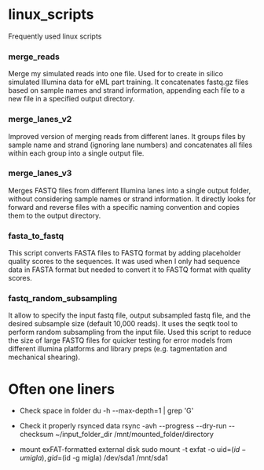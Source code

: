 # linux_scripts
Frequently used linux scripts

### merge_reads 

Merge my simulated reads into one file. Used for to create in silico simulated Illumina data for eML part training. It concatenates fastq.gz files based on sample names and strand information, appending each file to a new file in a specified output directory.


### merge_lanes_v2

Improved version of merging reads from different lanes. It groups files by sample name and strand (ignoring lane numbers) and concatenates all files within each group into a single output file. 

### merge_lanes_v3

Merges FASTQ files from different Illumina lanes into a single output folder, without considering sample names or strand information. It directly looks for forward and reverse files with a specific naming convention and copies them to the output directory.

### fasta_to_fastq

This script converts FASTA files to FASTQ format by adding placeholder quality scores to the sequences. It was  used when I only had sequence data in FASTA format but needed to convert it to FASTQ format with quality scores. 


### fastq_random_subsampling


It allow to specify the input fastq file, output subsampled fastq file, and the desired subsample size (default 10,000 reads). It uses the seqtk tool to perform random subsampling from the input file. Used this script to reduce the size of large FASTQ files for quicker testing for error models from different illumina platforms and library preps (e.g. tagmentation and mechanical shearing).


# Often one liners

- Check space in folder
  du -h --max-depth=1 | grep 'G'

- Check it properly rsynced data
  rsync -avh --progress --dry-run --checksum ~/input_folder_dir /mnt/mounted_folder/directory
  
- mount exFAT-formatted external disk
  sudo mount -t exfat -o uid=$(id -u migla),gid=$(id -g migla) /dev/sda1 /mnt/sda1

  






